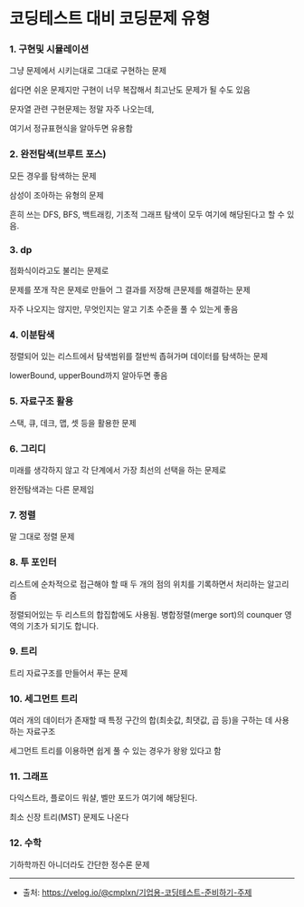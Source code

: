 # 코딩테스트 대비 코딩문제 유형

### 1. 구현및 시뮬레이션

그냥 문제에서 시키는대로 그대로 구현하는 문제

쉽다면 쉬운 문제지만 구현이 너무 복잡해서 최고난도 문제가 될 수도 있음

문자열 관련 구현문제는 정말 자주 나오는데,

여기서 정규표현식을 알아두면 유용함

### 2. 완전탐색(브루트 포스)

모든 경우를 탐색하는 문제

삼성이 조아하는 유형의 문제

흔히 쓰는 DFS, BFS, 백트래킹, 기초적 그래프 탐색이 모두 여기에 해당된다고 할 수 있음.

### 3. dp

점화식이라고도 불리는 문제로

문제를 쪼개 작은 문제로 만들어 그 결과를 저장해 큰문제를 해결하는 문제

자주 나오지는 않지만,  무엇인지는 알고 기초 수준을 풀 수 있는게 좋음

### 4. 이분탐색

정렬되어 있는 리스트에서 탐색범위를 절반씩 좁혀가며 데이터를 탐색하는 문제

lowerBound, upperBound까지 알아두면 좋음

### 5. 자료구조 활용

스택, 큐, 데크, 맵, 셋 등을 활용한 문제

### 6. 그리디

미래를 생각하지 않고 각 단계에서 가장 최선의 선택을 하는 문제로

완전탐색과는 다른 문제임


### 7. 정렬

말 그대로 정렬 문제

### 8. 투 포인터

리스트에 순차적으로 접근해야 할 때 두 개의 점의 위치를 기록하면서 처리하는 알고리즘

정렬되어있는 두 리스트의 합집합에도 사용됨. 병합정렬(merge sort)의 counquer 영역의 기초가 되기도 합니다.

### 9. 트리

트리 자료구조를 만들어서 푸는 문제

### 10. 세그먼트 트리

여러 개의 데이터가 존재할 때 특정 구간의 합(최솟값, 최댓값, 곱 등)을 구하는 데 사용하는 자료구조

세그먼트 트리를 이용하면 쉽게 풀 수 있는 경우가 왕왕 있다고 함

### 11. 그래프

다익스트라, 플로이드 워샬, 벨만 포드가 여기에 해당된다.

최소 신장 트리(MST) 문제도 나온다


### 12. 수학

기하학까진 아니더라도 간단한 정수론 문제




---

- 출처: https://velog.io/@cmplxn/기업용-코딩테스트-준비하기-주제